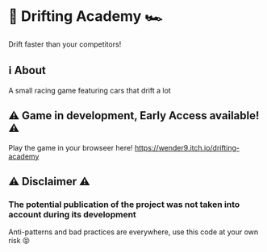 # 🚦 Drifting Academy 🏎️ 
Drift faster than your competitors!
## ℹ️ About
A small racing game featuring cars that drift a lot
## ⚠️ Game in development, Early Access available! ⚠️
Play the game in your browseer here! https://wender9.itch.io/drifting-academy
## ⚠️ Disclaimer ⚠️
### The potential publication of the project was not taken into account during its development
Anti-patterns and bad practices are everywhere, use this code at your own risk 😝
